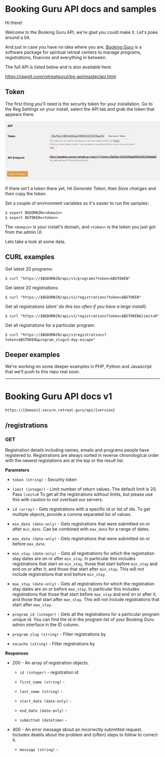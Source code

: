 # Booking Guru API docs and samples

Hi there!

Welcome to the Booking Guru API, we're glad you could make it. Let's poke around a bit.

And just in case you have no idea where you are, [Booking Guru](http://bookingsoftware.guru) is a software package for spiritual retreat centers to manage programs, registrations, finances and everything in between.

The full API is listed below and is also available here:

https://rawgit.com/retreatguru/rbg-api/master/api.html

## Token

The first thing you'll need is the security token for your installation. Go to the Reg.Settings on your install, select the API tab and grab the token that appears there.

![](resource/token.png "Where is my token?")


If there isn't a token there yet, hit *Generate Token*, then *Save changes* and then copy the token.

Set a couple of environment variables so it's easier to run the samples:

```
$ export BGDOMAIN=<domain>
$ export BGTOKEN=<token>
```

The `<domain>` is your install's domain, and `<token>` is the token you just got from the admin UI.

Lets take a look at some data.

## CURL examples

Get latest 20 programs:

```
$ curl "https://$BGDOMAIN/api/v1/programs?token=$BGTOKEN"
```

Get latest 20 registrations:

```
$ curl "https://$BGDOMAIN/api/v1/registrations?token=$BGTOKEN"
```

Get all registrations (*dont' do this too often if you have a large install*):

```
$ curl "https://$BGDOMAIN/api/v1/registrations?token=$BGTOKEN&limit=0"
```

Get all registrations for a particular program:

```
$ curl "https://$BGDOMAIN/api/v1registrations?token=$BGTOKEN&program_slug=3-day-escape"
```

## Deeper examples

We're working on some deeper examples in PHP, Python and Javascript that we'll push to this repo real soon.

---

# Booking Guru API docs v1
`https://{domain}.secure.retreat.guru/api/{version}`

## /registrations

### GET
Registration details including names, emails and programs people have registered to. Registrations are always sorted 
in reverse chronological order with the newest registations are at the top or the result list.

**Parameters**

* `token (string)` - Security token

* `limit (integer)` - Limit number of return values. The default limit is 20. Pass `limit=0` To get all the registrations without limits, but please use this with caution to not overload our servers. 

* `id (array)` - Gets registrations with a specific id or list of ids. To get multiple objects, provide a comma separated list of values. 

* `min_date (date-only)` - Gets registrations that were submitted on or after `min_date`. Can be combined with `max_date` for a range of dates. 

* `max_date (date-only)` - Gets registrations that were submitted on or before `max_date`. 

* `min_stay (date-only)` - Gets all registrations for which the registration stay dates are on or after `min_stay`. In particular this includes registrations that start on `min_stay`, those that start before `min_stay` and end on or after it, and those that start after `min_stay`. This will not include registrations that end before `min_stay`. 

* `max_stay (date-only)` - Gets all registrations for which the registration stay dates are on or before `max_stay`. In particular this includes registrations that those that start before `max_stay` and end on or after it, and those that start after `max_stay`. This will not include registrations that start after `max_stay`. 

* `program_id (integer)` - Gets all the registrations for a particular program unique id. You can find the id in the program list  of your Booking Guru admin interface in the ID column. 

* `program_slug (string)` - Filter registrations by  

* `nocache (string)` - Filter registrations by  

**Responses**

* 200 - An array of registration objects.
    
    * `id (integer)` - registration id
    
    * `first_name (string)` - 
    
    * `last_name (string)` - 
    
    * `start_date (date-only)` - 
    
    * `end_date (date-only)` - 
    
    * `submitted (datetime)` - 
    
* 400 - An error message about an incorrectly submitted request. Includes deatils about the problem and (often) steps to follow to correct it. 
    
    * `message (string)` - 
    

